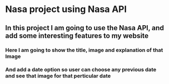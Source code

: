 # Nasa project using Nasa API

## In this project I am going to use the Nasa API, and add some interesting features to my website

### Here I am going to show the title, image and explanation of that Image

### And add a date option so user can choose any previous date and see that image for that perticular date
